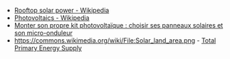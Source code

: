 - [Rooftop solar power - Wikipedia](https://en.wikipedia.org/wiki/Rooftop_solar_power)
- [Photovoltaics - Wikipedia](https://en.wikipedia.org/wiki/Photovoltaics)
- [Monter son propre kit photovoltaïque : choisir ses panneaux solaires et son micro-onduleur](https://www.nextinpact.com/article/71623/monter-son-propre-kit-photovoltaique-choisir-ses-panneaux-solaires-et-son-micro-onduleur)
- https://commons.wikimedia.org/wiki/File:Solar_land_area.png - [Total Primary Energy Supply](https://web.archive.org/web/20220901052500/https://www.ez2c.de/ml/solar_land_area/)
